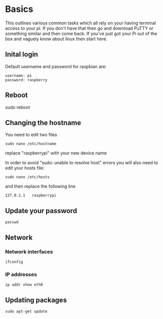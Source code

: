 # Basics
This outlines various common tasks which all rely on your having terminal access to your pi.
If you don't have that then go and download PuTTY or something similar and then come back.
If you've just got your Pi out of the box and vaguely know about linux then start here.

## Inital login
Default username and password for raspbian are:
```
username: pi
password: raspberry
```
## Reboot
sudo reboot

## Changing the hostname
You need to edit two files
```
sudo nano /etc/hostname
```
replace "raspberrypi" with your new device name

In order to avoid "sudo: unable to resolve host" errors you will also need to edit your hosts file:
```
sudo nano /etc/hosts
```
and then replace the following line
```
127.0.1.1	raspberrypi
```

## Update your password
```
passwd
```

## Network
### Network interfaces
```
ifconfig
```
### IP addresses
```
ip addr show eth0
```
## Updating packages
```
sudo apt-get update
```
